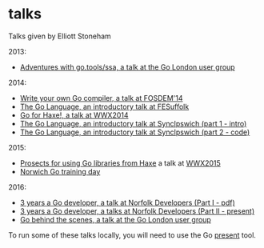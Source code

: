 talks
=====

Talks given by Elliott Stoneham

2013:
- [Adventures with go.tools/ssa, a talk at the Go London user group](https://speakerdeck.com/elliott5/ssa)

2014:
- [Write your own Go compiler, a talk at FOSDEM'14](https://speakerdeck.com/elliott5/write-your-own-go-compiler)
- [The Go Language, an introductory talk at FESuffolk](http://go-talks.appspot.com/github.com/elliott5/talks/2014/fesuffolk.slide)
- [Go for Haxe!, a talk at WWX2014](https://speakerdeck.com/elliott5/tardis-go-for-haxe)
- [The Go Language, an introductory talk at SyncIpswich (part 1 - intro)](https://github.com/elliott5/talks/blob/master/2014/SyncIpswich140731.pdf)
- [The Go Language, an introductory talk at SyncIpswich (part 2 - code)](http://go-talks.appspot.com/github.com/elliott5/talks/2014/syncipswich.slide)

2015:
- [Prosects for using Go libraries from Haxe](https://github.com/elliott5/talks/blob/master/2015/wwx2015.pdf) a talk at [WWX2015](http://wwx.silexlabs.org/2015/)
- [Norwich Go training day](https://github.com/elliott5/talks/blob/master/2015/norwich/README.md)

2016:
- [3 years a Go developer, a talk at Norfolk Developers (Part I - pdf)](https://github.com/elliott5/talks/blob/master/2016/nordev160203.pdf)
- [3 years a Go developer, a talks at Norfolk Developers (Part II - present)](http://go-talks.appspot.com/github.com/elliott5/talks/2016/nordev160203.slide)
- [Go behind the scenes, a talk at the Go London user group](http://go-talks.appspot.com/github.com/elliott5/talks/2016/gobehindthescenes.slide)

To run some of these talks locally, you will need to use the Go [present](http://godoc.org/code.google.com/p/go.tools/present) tool.
